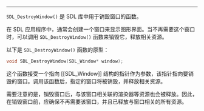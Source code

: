 
---
`SDL_DestroyWindow()` 是 SDL 库中用于销毁窗口的函数。

在 SDL 应用程序中，通常会创建一个窗口来显示图形界面。当不再需要这个窗口时，可以调用 `SDL_DestroyWindow()` 函数来销毁它，释放相关资源。

以下是 `SDL_DestroyWindow()` 函数的原型：

```c
void SDL_DestroyWindow(SDL_Window* window);
```

这个函数接受一个指向 [[SDL_Window]] 结构的指针作为参数，该指针指向要销毁的窗口。调用该函数后，指定的窗口将被销毁，并释放相关资源。

需要注意的是，销毁窗口后，与该窗口相关联的渲染器等资源也会被释放。因此，在销毁窗口前，应确保不再需要该窗口，并且已释放与窗口相关的所有资源。